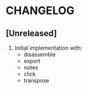 # CHANGELOG

## [Unreleased]

1. Initial implementation with:
   - disassemble
   - export
   - notes
   - click
   - transpose

